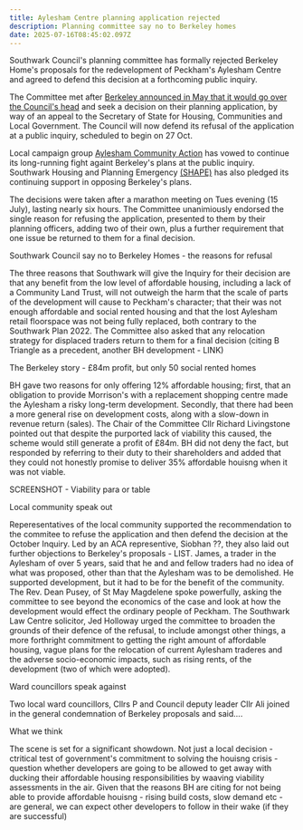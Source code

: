 ```yaml
---
title: Aylesham Centre planning application rejected
description: Planning committee say no to Berkeley homes
date: 2025-07-16T08:45:02.097Z
---
```

Southwark Council's planning committee has formally rejected Berkeley Home's proposals for the redevelopment of Peckham's Aylesham Centre and agreed to defend this decision at a forthcoming public inquiry.  

The Committee met after [Berkeley announced in May that it would go over the Council's head](https://www.southwark.gov.uk/news/2025/statement-berkeley-homes-appeal-its-planning-application-aylesham-centre) and seek a decision on their planning application, by way of an appeal to the Secretary of State for Housing, Communities and Local Government.  The Council will now defend its refusal of the application at a public inquiry, scheduled to begin on 27 Oct.

Local campaign group [Aylesham Community Action](https://www.ayleshamcommunityaction.co.uk/ourcampaign) has vowed to continue its long-running fight againt Berkeley's plans at the public inquiry.  Southwark Housing and Planning Emergency [(SHAPE)](https://x.com/ShapeCoalition1) has also pledged its continuing support in opposing Berkeley's plans. 

The decisions were taken after a marathon meeting on Tues evening (15 July), lasting nearly six hours.  The Committee unanimiously endorsed the single reason for refusing the application, presented to them by their planning officers, adding two of their own, plus a further requirement that one issue be returned to them for a final decision.  

Southwark Council say no to Berkeley Homes - the reasons for refusal

The three reasons that Southwark will give the Inquiry for their decision are that any benefit from the low level of affordable housing, including a lack of a Community Land Trust, will not outweigh the harm that the scale of parts of the development will cause to Peckham's character; that their was not enough affordable and social rented housing and that the lost Aylesham retail floorspace was not being fully replaced, both contrary to the Southwark Plan 2022.  The Committee also asked that any relocation strategy for displaced traders return to them for a final decision (citing B Triangle as a precedent, another BH development - LINK)

The Berkeley story - £84m profit, but only 50 social rented homes 

BH gave two reasons for only offering 12% affordable housing; first, that an obligation to provide Morrison's with a replacement shopping centre made the Aylesham a risky long-term development.  Secondly, that there had been a more general rise on development costs, along with a slow-down in revenue return (sales).  The Chair of the Committee Cllr Richard Livingstone pointed out that despite the purported lack of viability this caused, the scheme would still generate a profit of £84m.  BH did not deny the fact, but responded by referring to their duty to their shareholders and added that they could not honestly promise to deliver 35% affordable houisng when it was not viable.

SCREENSHOT - Viability para or table  

Local community speak out

Reperesentatives of the local community supported the recommendation to the commitee to refuse the application and then defend the decision at the October Inquiry.  Led by an ACA representive, Siobhan ??,  they also laid out further objections to Berkeley's proposals - LIST.  James, a trader in the Aylesham of over 5 years, said that he and and fellow traders had no idea of what was proposed, other than that the Aylesham was to be demolished.  He supported development, but it had to be for the benefit of the community.  The Rev. Dean Pusey, of St May Magdelene spoke powerfully, asking the committee to see beyond the economics of the case and look at how the development would effect the ordinary people of Peckham. The Southwark Law Centre solicitor, Jed Holloway urged the committee to broaden the grounds of their defence of the refusal, to include amongst other things, a more forthright commitment to getting the right amount of affordable housing, vague plans for the relocation of current Aylesham traderes and the adverse socio-economic impacts, such as rising rents, of the development (two of which were adopted).

Ward councillors speak against

Two local ward councillors, Cllrs P and Council deputy leader Cllr Ali joined in the general condemnation of Berkeley proposals and said....

What we think

The scene is set for a significant showdown.  Not just a local decision - ctritical test of government's commitment to solving the houisng crisis - question whether developers are going to be allowed to get away with ducking their affordable housing responsibilities by waaving viability assessments in the air.  Given that the reasons BH are citing for not being able to provide affordable houisng - rising build costs, slow demand etc - are general, we can expect other developers to follow in their wake (if they are successful)